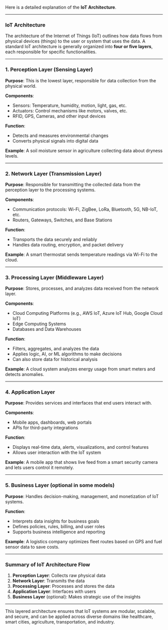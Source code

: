 Here is a detailed explanation of the **IoT Architecture**.

---

### **IoT Architecture**

The architecture of the Internet of Things (IoT) outlines how data flows from physical devices (things) to the user or system that uses the data. A standard IoT architecture is generally organized into **four or five layers**, each responsible for specific functionalities.

---

### **1. Perception Layer (Sensing Layer)**

**Purpose**: This is the lowest layer, responsible for data collection from the physical world.

**Components**:

* Sensors: Temperature, humidity, motion, light, gas, etc.
* Actuators: Control mechanisms like motors, valves, etc.
* RFID, GPS, Cameras, and other input devices

**Function**:

* Detects and measures environmental changes
* Converts physical signals into digital data

**Example**: A soil moisture sensor in agriculture collecting data about dryness levels.

---

### **2. Network Layer (Transmission Layer)**

**Purpose**: Responsible for transmitting the collected data from the perception layer to the processing systems.

**Components**:

* Communication protocols: Wi-Fi, ZigBee, LoRa, Bluetooth, 5G, NB-IoT, etc.
* Routers, Gateways, Switches, and Base Stations

**Function**:

* Transports the data securely and reliably
* Handles data routing, encryption, and packet delivery

**Example**: A smart thermostat sends temperature readings via Wi-Fi to the cloud.

---

### **3. Processing Layer (Middleware Layer)**

**Purpose**: Stores, processes, and analyzes data received from the network layer.

**Components**:

* Cloud Computing Platforms (e.g., AWS IoT, Azure IoT Hub, Google Cloud IoT)
* Edge Computing Systems
* Databases and Data Warehouses

**Function**:

* Filters, aggregates, and analyzes the data
* Applies logic, AI, or ML algorithms to make decisions
* Can also store data for historical analysis

**Example**: A cloud system analyzes energy usage from smart meters and detects anomalies.

---

### **4. Application Layer**

**Purpose**: Provides services and interfaces that end users interact with.

**Components**:

* Mobile apps, dashboards, web portals
* APIs for third-party integrations

**Function**:

* Displays real-time data, alerts, visualizations, and control features
* Allows user interaction with the IoT system

**Example**: A mobile app that shows live feed from a smart security camera and lets users control it remotely.

---

### **5. Business Layer (optional in some models)**

**Purpose**: Handles decision-making, management, and monetization of IoT systems.

**Function**:

* Interprets data insights for business goals
* Defines policies, rules, billing, and user roles
* Supports business intelligence and reporting

**Example**: A logistics company optimizes fleet routes based on GPS and fuel sensor data to save costs.

---

### **Summary of IoT Architecture Flow**

1. **Perception Layer**: Collects raw physical data
2. **Network Layer**: Transmits the data
3. **Processing Layer**: Processes and stores the data
4. **Application Layer**: Interfaces with users
5. **Business Layer** (optional): Makes strategic use of the insights

---

This layered architecture ensures that IoT systems are modular, scalable, and secure, and can be applied across diverse domains like healthcare, smart cities, agriculture, transportation, and industry.
